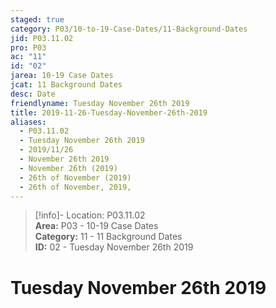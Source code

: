 ```yaml
---  
staged: true  
category: P03/10-to-19-Case-Dates/11-Background-Dates  
jid: P03.11.02  
pro: P03  
ac: "11"  
id: "02"  
jarea: 10-19 Case Dates  
jcat: 11 Background Dates  
desc: Date  
friendlyname: Tuesday November 26th 2019  
title: 2019-11-26-Tuesday-November-26th-2019  
aliases:  
  - P03.11.02  
  - Tuesday November 26th 2019  
  - 2019/11/26  
  - November 26th 2019  
  - November 26th (2019)  
  - 26th of November (2019)  
  - 26th of November, 2019,  
---  
```

>[!info]- Location: P03.11.02  
>**Area:** P03 - 10-19 Case Dates  
>**Category:** 11 - 11 Background Dates  
>**ID:** 02 - Tuesday November 26th 2019  
  
# Tuesday November 26th 2019  
